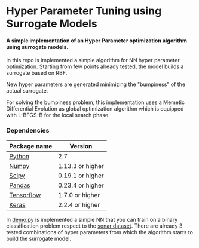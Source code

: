 # Hyper Parameter Tuning using Surrogate Models
#### A simple implementation of an Hyper Parameter optimization algorithm using surrogate models.


In this repo is implemented a simple algorithm for NN hyper parameter optimization.
Starting from few points already tested, the model builds a surrogate based on RBF.

New hyper parameters are generated minimizing the "bumpiness" of the actual surrogate.

For solving the bumpiness problem, this implementation uses a Memetic Differential Evolution as global optimization algorithm which is equipped with L-BFGS-B for the local search phase.


### Dependencies

Package name | Version
------------ | -------------
[Python](https://www.python.org/) | 2.7 
[Numpy](http://www.numpy.org/) | 1.13.3 or higher
[Scipy](https://www.scipy.org/) | 0.19.1 or higher
[Pandas](https://pandas.pydata.org/) | 0.23.4 or higher
[Tensorflow](https://www.tensorflow.org/) | 1.7.0 or higher
[Keras](https://keras.io/) | 2.2.4 or higher



In [demo.py](https://github.com/tom1092/Hyper_Parameters_Optimization_using_Surrogate_Models/blob/master/demo.py) is implemented a simple NN that you can train on a binary classification problem respect to the [sonar dataset](https://www.kaggle.com/adx891/sonar-data-set). There are already 3 tested combinations of hyper parameters from which the algorithm starts to build the surrogate model. 
